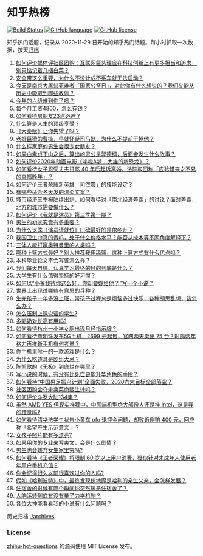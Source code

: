 # 知乎热榜
[![Build Status](https://github.com/ToWeLong/zhihu-hot-questions/workflows/CI/badge.svg)](https://github.com/ToWeLong/zhihu-hot-questions/actions)
[![GitHub language](https://img.shields.io/badge/language-golang-orange.svg)](https://golang.org/)
[![GitHub license](https://img.shields.io/github/license/ToWeLong/zhihu-hot-questions)](https://github.com/ToWeLong/zhihu-hot-questions/blob/main/LICENSE)

知乎热门话题，记录从 2020-11-29 日开始的知乎热门话题。每小时抓取一次数据，按天[归档](./archives)

<!-- BEGIN -->

1. [如何评价媒体评社区团购：互联网巨头理应在科技创新上有更多担当和追求，别只惦记着几捆白菜？](https://www.zhihu.com/question/434417447)
1. [安全带这么重要，为什么不设计成不系车就无法启动？](https://www.zhihu.com/question/30162877)
1. [今天是南京大屠杀死难者「国家公祭日」，对此你有什么想说的？我们又能从历史中吸取到哪些教训？](https://www.zhihu.com/question/434587937)
1. [今年的六级难到你了吗？](https://www.zhihu.com/question/434520166)
1. [每个月工资4800，怎么存钱？](https://www.zhihu.com/question/433122058)
1. [如何看待男朋友23点必睡 ?](https://www.zhihu.com/question/365619051)
1. [什么算是人生的顶级享受？](https://www.zhihu.com/question/56328597)
1. [《大秦赋》让你失望了吗？](https://www.zhihu.com/question/433283289)
1. [老奸巨猾的曹操，早就怀疑司马懿，为什么不提前干掉他？](https://www.zhihu.com/question/427132978)
1. [什么样家庭的男生会很宠女朋友？](https://www.zhihu.com/question/313152078)
1. [如果白素贞下山之后，算出的恩公是郭德纲，后面会发生什么故事？](https://www.zhihu.com/question/432038058)
1. [如何评价2020年动画电影《哆啦A梦：大雄的新恐龙》？](https://www.zhihu.com/question/336041197)
1. [如何看待女子忍受丈夫打骂 40 年后起诉离婚，法院驳回称「应珍惜来之不易的幸福晚年」？](https://www.zhihu.com/question/434543281)
1. [如何评价王者荣耀新英雄「司空震」的技能设定？](https://www.zhihu.com/question/434389291)
1. [有哪些适合冬天发的温柔文案？](https://www.zhihu.com/question/428926458)
1. [城市经济三季报陆续出炉，如何看待对「南北经济差距」的讨论？面对差距，北方的城市需要做什么？](https://www.zhihu.com/question/434197542)
1. [如何评价《我就是演员》第三季第一期？](https://www.zhihu.com/question/352732719)
1. [男生的初恋究竟有多重要？](https://www.zhihu.com/question/284422641)
1. [为什么这季《演员请就位》口碑最好的是尔冬升？](https://www.zhihu.com/question/433301396)
1. [我国卫生巾真的贵吗，处于什么价格水平？能否从成本等不同角度解释下？](https://www.zhihu.com/question/418037409)
1. [三体人能打赢奥特曼里的人类吗？](https://www.zhihu.com/question/431673739)
1. [哪种上篮方式最好？别人推荐我用舔篮，这种上篮方式有什么优点吗？](https://www.zhihu.com/question/425287688)
1. [本科毕业论文不会写该怎么办？](https://www.zhihu.com/question/379902177)
1. [我们每天自律、认真学习最终的目的到底是什么？](https://www.zhihu.com/question/341125873)
1. [大学生有什么值得坚持的好习惯？](https://www.zhihu.com/question/418051943)
1. [如何以“小爷我待你这么好，你却要嫁给他？”写一个小说？](https://www.zhihu.com/question/433765421)
1. [世界上出现过哪些有意思的兵种？](https://www.zhihu.com/question/419256945)
1. [生完孩子一年多没上班，带孩子过程总是烦恼多过快乐，各种胡思乱想，该怎么办？](https://www.zhihu.com/question/303999777)
1. [怎么压制上课说话的学生?](https://www.zhihu.com/question/422882343)
1. [多喝奶对长高有用吗?](https://www.zhihu.com/question/426002620)
1. [如何看待杭州一小学女厕出现月经指示牌？](https://www.zhihu.com/question/434355875)
1. [如何看待董明珠发布5G手机，2699 元起售，官网两天卖出 75 台？时隔两年格力再推新手机有何考量？](https://www.zhihu.com/question/434021475)
1. [你手机里唯一的一款游戏是什么？](https://www.zhihu.com/question/430068341)
1. [为什么吃道具是剧组大忌？](https://www.zhihu.com/question/47907880)
1. [陈凯歌的《无极》到底烂在哪里？](https://www.zhihu.com/question/20702665)
1. [写小说的时候，有没有比死亡更能升华角色的手段？](https://www.zhihu.com/question/434441815)
1. [如何看待“中国男足振兴计划”全面失败，2020六大目标全部落空？](https://www.zhihu.com/question/434286196)
1. [社区团购会夺走卖菜商贩生计吗？](https://www.zhihu.com/question/432629894)
1. [如何评价斗罗大陆134集？](https://www.zhihu.com/question/433566197)
1. [虽然 AMD YES 但现实推荐中，中高端机型绝大部份人还是推 Intel，这是我的错觉吗?](https://www.zhihu.com/question/433988855)
1. [如何看待清华法学生状告小黄车 ofo 退押金问题，却败诉倒赔 400 元，回应称「希望产生示范意义」？](https://www.zhihu.com/question/434207689)
1. [女孩子照片能有多漂亮?](https://www.zhihu.com/question/326533306)
1. [如果用你的专业来写爽文，会是什么剧情？](https://www.zhihu.com/question/394297429)
1. [男生也会嫌弃女生家里穷吗?](https://www.zhihu.com/question/372689929)
1. [如何看待《王者荣耀》将限制 60 岁以上用户消费，疑似针对未成年人使用老年用户手机充值？](https://www.zhihu.com/question/434375221)
1. [你会记得很久以前很喜欢过你的人吗?](https://www.zhihu.com/question/425929065)
1. [假如《哈利波特》中，最终发现伏地魔是哈利的亲生父亲，会怎样发展？](https://www.zhihu.com/question/433010436)
1. [住宿舍的时候有哪个瞬间你突然厌恶住宿舍了？](https://www.zhihu.com/question/278887939)
1. [人脑运转到底有没有量子力学机制？](https://www.zhihu.com/question/269417463)
1. [各位大神能看看我的小说有什么问题吗？](https://www.zhihu.com/question/434398221)

<!-- END -->

历史归档 [./archives](./archives)


### License
[zhihu-hot-questions](https://github.com/towelong/zhihu-hot-questions) 的源码使用 MIT License 发布。